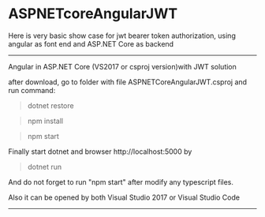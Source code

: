 # ASPNETcoreAngularJWT

Here is very basic show case for jwt bearer token authorization, using angular as font end and ASP.NET Core as backend

************************************************************
Angular in ASP.NET Core (VS2017 or csproj version)with JWT solution

after download, go to folder with file ASPNETCoreAngularJWT.csproj and run command:

   >dotnet restore
   
   >npm install
   
   >npm start
   
Finally start dotnet and browser http://localhost:5000 by

   >dotnet run
   
And do not forget to run "npm start" after modify any typescript files.

Also it can be opened by both Visual Studio 2017 or Visual Studio Code

********************************












